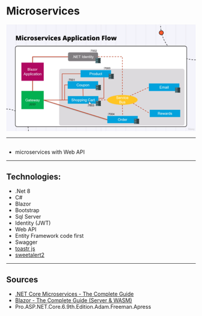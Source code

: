 # Microservices

![Microservices](https://github.com/kouroshsalahshoor/Microservices/blob/master/images/BlazorMicroservices.png)

---
## 
* microservices with Web API


---
## Technologies:
* .Net 8
* C#
* Blazor
* Bootstrap
* Sql Server
* Identity (JWT)
* Web API
* Entity Framework code first
* Swagger
* [toastr js](https://www.youtube.com/watch?v=yG_sY-CDvXY)
* [sweetalert2](https://sweetalert2.github.io/)

---
## Sources
* [.NET Core Microservices - The Complete Guide](https://www.dotnetmastery.com/Home/Details?courseId=19)
* [Blazor - The Complete Guide (Server & WASM)](https://www.dotnetmastery.com/Home/Details?courseId=17)
* Pro.ASP.NET.Core.6.9th.Edition.Adam.Freeman.Apress
